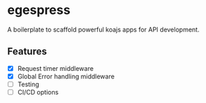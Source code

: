 # egespress

A boilerplate to scaffold powerful koajs apps for API development.

## Features

- [x] Request timer middleware
- [x] Global Error handling middleware
- [ ] Testing
- [ ] CI/CD options
